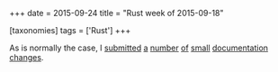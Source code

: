 +++
date = 2015-09-24
title = "Rust week of 2015-09-18"

[taxonomies]
tags = ['Rust']
+++

As is normally the case, I [submitted][] [a][] [number][] [of][]
[small][] [documentation][] [changes].

  [submitted]: https://github.com/rust-lang/rust/pull/28616
  [a]: https://github.com/rust-lang/rust/pull/28617
  [number]: https://github.com/rust-lang/rust/pull/28618
  [of]: https://github.com/rust-lang/rust/pull/28619
  [small]: https://github.com/rust-lang/rust/pull/28620
  [documentation]: https://github.com/rust-lang/rust/pull/28621
  [changes]: https://github.com/rust-lang/rust/pull/28622
